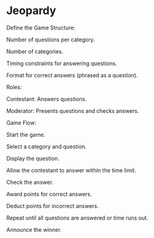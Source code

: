 # Jeopardy
Define the Game Structure:

Number of questions per category.

Number of categories.

Timing constraints for answering questions.

Format for correct answers (phrased as a question).

Roles:

Contestant: Answers questions.

Moderator: Presents questions and checks answers.

Game Flow:

Start the game.

Select a category and question.

Display the question.

Allow the contestant to answer within the time limit.

Check the answer.

Award points for correct answers.

Deduct points for incorrect answers.

Repeat until all questions are answered or time runs out.

Announce the winner.
